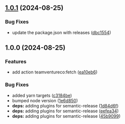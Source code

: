 ## [1.0.1](https://github.com/TeamVentureCompany/scaffolder-backend-module-actions/compare/v1.0.0...v1.0.1) (2024-08-25)

### Bug Fixes

* update the package.json with releases ([dbc1554](https://github.com/TeamVentureCompany/scaffolder-backend-module-actions/commit/dbc1554495580141e29ca3fde71a2d4481ae05f4))

## 1.0.0 (2024-08-25)

### Features

* add action teamventureco:fetch ([ea10eb6](https://github.com/TeamVentureCompany/scaffolder-backend-module-actions/commit/ea10eb612b88d5d09bc59bd238cd98e177678751))

### Bug Fixes

* added yarn targets ([c3184be](https://github.com/TeamVentureCompany/scaffolder-backend-module-actions/commit/c3184beea6031011680651372c2e48ba38980dd3))
* bumped node version ([1e6d850](https://github.com/TeamVentureCompany/scaffolder-backend-module-actions/commit/1e6d8509daaf1834d4f4e9178864209fdafe5c50))
* **deps:** adding plugins for semantic-release ([1d84d6f](https://github.com/TeamVentureCompany/scaffolder-backend-module-actions/commit/1d84d6f536184c3d2daf21ae1124651ee310db2b))
* **deps:** adding plugins for semantic-release ([eefea34](https://github.com/TeamVentureCompany/scaffolder-backend-module-actions/commit/eefea340aaebb11dda52db46d7da03c57ab896d0))
* **deps:** adding plugins for semantic-release ([45b9099](https://github.com/TeamVentureCompany/scaffolder-backend-module-actions/commit/45b90995caed23e580c004f3d4c7992fde54946f))
